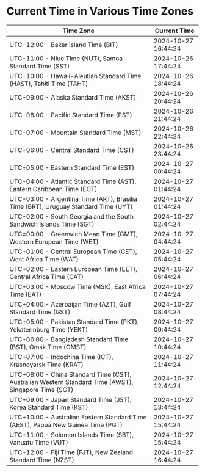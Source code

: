 # Current Time in Various Time Zones

| Time Zone | Current Time |
|-----------|--------------|
| UTC-12:00 - Baker Island Time (BIT) | 2024-10-27 16:44:24 |
| UTC-11:00 - Niue Time (NUT), Samoa Standard Time (SST) | 2024-10-26 17:44:24 |
| UTC-10:00 - Hawaii-Aleutian Standard Time (HAST), Tahiti Time (TAHT) | 2024-10-26 18:44:24 |
| UTC-09:00 - Alaska Standard Time (AKST) | 2024-10-26 20:44:24 |
| UTC-08:00 - Pacific Standard Time (PST) | 2024-10-26 21:44:24 |
| UTC-07:00 - Mountain Standard Time (MST) | 2024-10-26 22:44:24 |
| UTC-06:00 - Central Standard Time (CST) | 2024-10-26 23:44:24 |
| UTC-05:00 - Eastern Standard Time (EST) | 2024-10-27 00:44:24 |
| UTC-04:00 - Atlantic Standard Time (AST), Eastern Caribbean Time (ECT) | 2024-10-27 01:44:24 |
| UTC-03:00 - Argentina Time (ART), Brasília Time (BRT), Uruguay Standard Time (UYT) | 2024-10-27 01:44:24 |
| UTC-02:00 - South Georgia and the South Sandwich Islands Time (SGT) | 2024-10-27 02:44:24 |
| UTC±00:00 - Greenwich Mean Time (GMT), Western European Time (WET) | 2024-10-27 04:44:24 |
| UTC+01:00 - Central European Time (CET), West Africa Time (WAT) | 2024-10-27 05:44:24 |
| UTC+02:00 - Eastern European Time (EET), Central Africa Time (CAT) | 2024-10-27 06:44:24 |
| UTC+03:00 - Moscow Time (MSK), East Africa Time (EAT) | 2024-10-27 07:44:24 |
| UTC+04:00 - Azerbaijan Time (AZT), Gulf Standard Time (GST) | 2024-10-27 08:44:24 |
| UTC+05:00 - Pakistan Standard Time (PKT), Yekaterinburg Time (YEKT) | 2024-10-27 09:44:24 |
| UTC+06:00 - Bangladesh Standard Time (BST), Omsk Time (OMST) | 2024-10-27 10:44:24 |
| UTC+07:00 - Indochina Time (ICT), Krasnoyarsk Time (KRAT) | 2024-10-27 11:44:24 |
| UTC+08:00 - China Standard Time (CST), Australian Western Standard Time (AWST), Singapore Time (SGT) | 2024-10-27 12:44:24 |
| UTC+09:00 - Japan Standard Time (JST), Korea Standard Time (KST) | 2024-10-27 13:44:24 |
| UTC+10:00 - Australian Eastern Standard Time (AEST), Papua New Guinea Time (PGT) | 2024-10-27 15:44:24 |
| UTC+11:00 - Solomon Islands Time (SBT), Vanuatu Time (VUT) | 2024-10-27 15:44:24 |
| UTC+12:00 - Fiji Time (FJT), New Zealand Standard Time (NZST) | 2024-10-27 16:44:24 |
